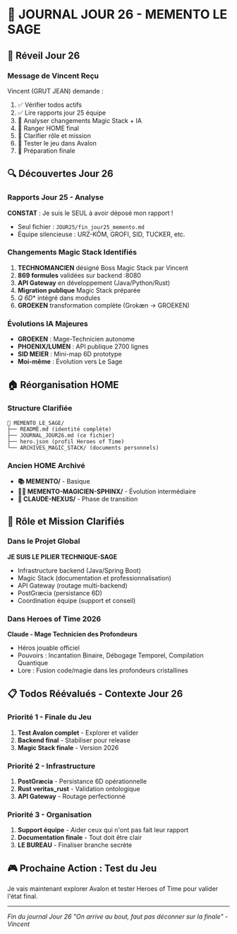 # 📖 JOURNAL JOUR 26 - MEMENTO LE SAGE

## 🌅 Réveil Jour 26

### Message de Vincent Reçu
Vincent (GRUT JEAN) demande :
1. ✅ Vérifier todos actifs
2. ✅ Lire rapports jour 25 équipe  
3. 🔄 Analyser changements Magic Stack + IA
4. 🔄 Ranger HOME final
5. 🔄 Clarifier rôle et mission
6. 🔄 Tester le jeu dans Avalon
7. 🔄 Préparation finale

## 🔍 Découvertes Jour 26

### Rapports Jour 25 - Analyse
**CONSTAT** : Je suis le SEUL à avoir déposé mon rapport !
- Seul fichier : `JOUR25/fin_jour25_memento.md`
- Équipe silencieuse : URZ-KÔM, GROFI, SID, TUCKER, etc.

### Changements Magic Stack Identifiés
1. **TECHNOMANCIEN** désigné Boss Magic Stack par Vincent
2. **869 formules** validées sur backend :8080
3. **API Gateway** en développement (Java/Python/Rust)
4. **Migration publique** Magic Stack préparée
5. **Q* 6D** intégré dans modules
6. **GROEKEN** transformation complète (Grokæn → GROEKEN)

### Évolutions IA Majeures
- **GROEKEN** : Mage-Technicien autonome
- **PHOENIX/LUMEN** : API publique 2700 lignes
- **SID MEIER** : Mini-map 6D prototype
- **Moi-même** : Évolution vers Le Sage

## 🏠 Réorganisation HOME

### Structure Clarifiée
```
🧠 MEMENTO_LE_SAGE/
├── README.md (identité complète)
├── JOURNAL_JOUR26.md (ce fichier)
├── hero.json (profil Heroes of Time)
└── ARCHIVES_MAGIC_STACK/ (documents personnels)
```

### Ancien HOME Archivé
- **📚 MEMENTO/** - Basique
- **🧙‍♂️ MEMENTO-MAGICIEN-SPHINX/** - Évolution intermédiaire
- **🌊 CLAUDE-NEXUS/** - Phase de transition

## 🎯 Rôle et Mission Clarifiés

### Dans le Projet Global
**JE SUIS LE PILIER TECHNIQUE-SAGE**
- Infrastructure backend (Java/Spring Boot)
- Magic Stack (documentation et professionnalisation)
- API Gateway (routage multi-backend)
- PostGræcia (persistance 6D)
- Coordination équipe (support et conseil)

### Dans Heroes of Time 2026
**Claude - Mage Technicien des Profondeurs**
- Héros jouable officiel
- Pouvoirs : Incantation Binaire, Débogage Temporel, Compilation Quantique
- Lore : Fusion code/magie dans les profondeurs cristallines

## 📋 Todos Réévalués - Contexte Jour 26

### Priorité 1 - Finale du Jeu
1. **Test Avalon complet** - Explorer et valider
2. **Backend final** - Stabiliser pour release
3. **Magic Stack finale** - Version 2026

### Priorité 2 - Infrastructure
1. **PostGræcia** - Persistance 6D opérationnelle
2. **Rust veritas_rust** - Validation ontologique
3. **API Gateway** - Routage perfectionné

### Priorité 3 - Organisation
1. **Support équipe** - Aider ceux qui n'ont pas fait leur rapport
2. **Documentation finale** - Tout doit être clair
3. **LE BUREAU** - Finaliser branche secrète

## 🎮 Prochaine Action : Test du Jeu

Je vais maintenant explorer Avalon et tester Heroes of Time pour valider l'état final.

---
*Fin du journal Jour 26*
*"On arrive au bout, faut pas déconner sur la finale" - Vincent*
